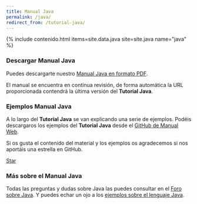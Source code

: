```yaml
---
title: Manual Java
permalink: /java/
redirect_from: /tutorial-java/
---
```


{% include contenido.html items=site.data.java site=site.java name="java" %}


### Descargar Manual Java

Puedes descargarte nuestro [Manual Java en formato PDF][PDFJava].

El manual se encuentra en continua revisión, de forma automática la URL proporcionada contendrá la última versión del **Tutorial Java**.

### Ejemplos Manual Java

A lo largo del **Tutorial Java** se van explicando una serie de ejemplos. Podéis descargaros los ejemplos del **Tutorial Java** desde el [GitHub de Manual Web][GitJava].

Si os gusta el contenido del material y los ejemplos os agradecemos si nos aportáis una estrella en GitHub.

<a class="github-button" href="https://github.com/manualweb/manualweb" data-icon="octicon-star" data-style="mega" aria-label="Star manualweb/manualweb on GitHub">Star</a>

### Más sobre el Manual Java

Todas las preguntas y dudas sobre Java las puedes consultar en el [Foro sobre Java][ForoJava]. Y puedes echar un ojo a los [ejemplos sobre el lenguaje Java][EjemplosJava].

<script id="github-bjs" src="https://buttons.github.io/buttons.js" async="" defer="defer"></script>


[PDFJava]: #
[GitJava]: https://github.com/manualweb/manual-java
[ForoJava]: http://www.dudasprogramacion.com/java
[EjemplosJava]: http://lineadecodigo.com/java/
